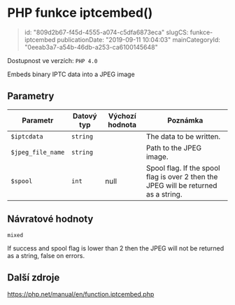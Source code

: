 PHP funkce iptcembed()
================================

> id: "809d2b67-f45d-4555-a074-c5dfa6873eca"
> slugCS: funkce-iptcembed
> publicationDate: "2019-09-11 10:04:03"
> mainCategoryId: "0eeab3a7-a54b-46db-a253-ca6100145648"

Dostupnost ve verzích: `PHP 4.0`

Embeds binary IPTC data into a JPEG image


Parametry
--------------

| Parametr | Datový typ | Výchozí hodnota | Poznámka |
|-----|-----|-----|-----|
| `$iptcdata` | `string` |  | The data to be written. |
| `$jpeg_file_name` | `string` |  | Path to the JPEG image. |
| `$spool` | `int` | null | Spool flag. If the spool flag is over 2 then the JPEG will be returned as a string. |


Návratové hodnoty
----------------

`mixed`

If success and spool flag is lower than 2 then the JPEG will not be
returned as a string, false on errors.

Další zdroje
------------

https://php.net/manual/en/function.iptcembed.php
